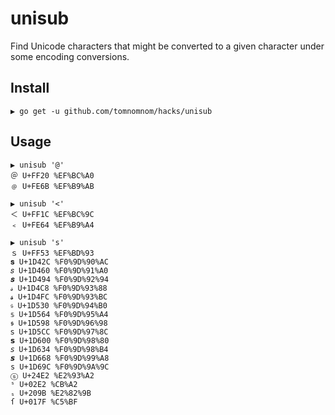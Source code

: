 # unisub
Find Unicode characters that might be converted to a given character under some encoding conversions.

## Install
```
▶ go get -u github.com/tomnomnom/hacks/unisub
```

## Usage

```
▶ unisub '@'
＠ U+FF20 %EF%BC%A0
﹫ U+FE6B %EF%B9%AB
```

```
▶ unisub '<'
＜ U+FF1C %EF%BC%9C
﹤ U+FE64 %EF%B9%A4
```

```
▶ unisub 's'
ｓ U+FF53 %EF%BD%93
𝐬 U+1D42C %F0%9D%90%AC
𝑠 U+1D460 %F0%9D%91%A0
𝒔 U+1D494 %F0%9D%92%94
𝓈 U+1D4C8 %F0%9D%93%88
𝓼 U+1D4FC %F0%9D%93%BC
𝔰 U+1D530 %F0%9D%94%B0
𝕤 U+1D564 %F0%9D%95%A4
𝖘 U+1D598 %F0%9D%96%98
𝗌 U+1D5CC %F0%9D%97%8C
𝘀 U+1D600 %F0%9D%98%80
𝘴 U+1D634 %F0%9D%98%B4
𝙨 U+1D668 %F0%9D%99%A8
𝚜 U+1D69C %F0%9D%9A%9C
ⓢ U+24E2 %E2%93%A2
ˢ U+02E2 %CB%A2
ₛ U+209B %E2%82%9B
ſ U+017F %C5%BF
```

